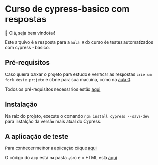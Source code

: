 # Curso de cypress-basico com respostas

👋 Olá, seja bem vindo(a)! 

Este arquivo é a resposta para a `aula 9` do curso de testes automatizados com cypress - basico.

## Pré-requisitos

Caso queira baixar o projeto para estudo e verificar as respostas `crie um fork deste projeto` e clone para sua maquina, como na [aula 0](lessons/0.md).

Todos os pré-requisitos necessários estão [aqui](lessons/_pre-requirements_.md)

## Instalação

Na raiz do projeto, execute o comando `npm install cypress --save-dev` para instalção da versão mais atual do Cypress.

## A aplicação de teste

Para conhecer melhor a aplicação clique [aqui](lessons/_the-app_.md)

O código do app está na pasta ./src e o HTML está [aqui](src/index.html)

